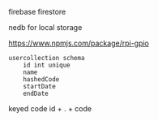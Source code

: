firebase firestore

nedb for local storage

https://www.npmjs.com/package/rpi-gpio
```
usercollection schema
    id int unique
    name
    hashedCode
    startDate
    endDate
```

keyed code id + . + code
